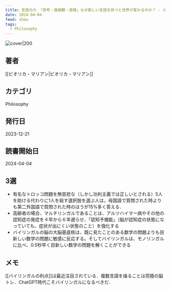 ```yaml
---
title: 言語の力 「思考・価値観・感情」なぜ新しい言語を持つと世界が変わるのか？ - ビオリカ・マリアン
date: 2024-04-04
feed: show
tags:
  - Philosophy
---
```


![cover|200](http://books.google.com/books/content?id=gODnEAAAQBAJ&printsec=frontcover&img=1&zoom=1&edge=curl&source=gbs_api)
## 著者
[[ビオリカ・マリアン|ビオリカ・マリアン]]
## カテゴリ
Philosophy
## 発行日
2023-12-21
## 読書開始日
2024-04-04

## 3選
 - 有名なトロッコ問題を無慈悲な（しかし功利主義では正しいとされる）5人を助ける代わりに1人を殺す選択肢を選ぶ人は，母国語で質問された時よりも第二外国語で質問された時のほうが15%多く答える．
 - 高齢者の場合、マルチリンガルであることは、アルツハイマー病やその他の認知症の発症を４年から６年遅らせ、「認知予備能」（脳が認知症の状態になっていても、症状が出にくい状態のこと）を強化する
 - バイリンガルの脳の大脳基底核は、既に見たことのある数学の問題よりも目新しい数学の問題に敏感に反応する。そしてバイリンガルは、モノリンガルに比べ、0.5秒早く目新しい数学の問題を解くことができる
## メモ
[[バイリンガルの利点]]は最近注目されている．複数言語を操ることは究極の脳トレ．ChatGPT時代こそバイリンガルになるべきだ．